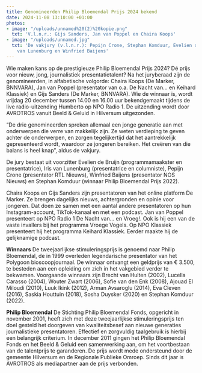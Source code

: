 ```yaml
---
title: Genomineerden Philip Bloemendal Prijs 2024 bekend
date: 2024-11-08 13:10:00 +01:00
photos:
- image: "/uploads/unnamed%20(2)%20kopie.png"
  txt: 'V.l.n.r.: Gijs Sanders, Jan van Poppel en Chaira Koops'
- image: "/uploads/unnamed.jpg"
  txt: 'De vakjury (v.l.n.r.): Pepijn Crone, Stephan Komduur, Evelien de Bruijn, Iris
    van Lunenburg en Winfried Baijens'
---
```


Wie maken kans op de prestigieuze Philip Bloemendal Prijs 2024? Dé prijs voor nieuw, jong, journalistiek presentatietalent? Na het juryberaad zijn de genomineerden, in alfabetische volgorde: Chaira Koops (De Marker, BNNVARA), Jan van Poppel (presentator van o.a. De Nacht van… en Keihard Klassiek) en Gijs Sanders (De Marker, BNNVARA). Wie de winnaar is, wordt vrijdag 20 december tussen 14.00 en 16.00 uur bekendgemaakt tijdens de live radio-uitzending Humberto op NPO Radio 1. De uitzending wordt door AVROTROS vanuit Beeld & Geluid in Hilversum uitgezonden.

“De drie genomineerden spreken allemaal een jonge generatie aan met onderwerpen die verre van makkelijk zijn. Ze weten verdieping te geven achter de onderwerpen, en zorgen tegelijkertijd dat het aantrekkelijk gepresenteerd wordt, waardoor ze jongeren bereiken. Het creëren van die balans is heel knap”, aldus de vakjury. 

De jury bestaat uit voorzitter Evelien de Bruijn (programmamaakster en presentatrice), Iris van Lunenburg (presentatrice en columniste), Pepijn Crone (presentator RTL Nieuws), Winfried Baijens (presentator NOS Nieuws) en Stephan Komduur (winnaar Philip Bloemendal Prijs 2022).

Chaira Koops en Gijs Sanders zijn presentatoren van het online platform De Marker. Ze brengen dagelijks nieuws, achtergronden en opinie voor jongeren. Dat doen ze samen met een aantal andere presentatoren op hun Instagram-account, TikTok-kanaal en met een podcast. Jan van Poppel presenteert op NPO Radio 1 De Nacht van… en Vroeg!. Ook is hij een van de vaste invallers bij het programma Vroege Vogels. Op NPO Klassiek presenteert hij het programma Keihard Klassiek. Eerder maakte hij de gelijknamige podcast.

**Winnaars**
De tweejaarlijkse stimuleringsprijs is genoemd naar Philip Bloemendal, de in 1999 overleden legendarische presentator van het Polygoon bioscoopjournaal. De winnaar ontvangt een geldprijs van € 3.500, te besteden aan een opleiding om zich in het vakgebied verder te bekwamen. Voorgaande winnaars zijn Brecht van Hulten (2002), Lucella Carasso (2004), Wouter Zwart (2006), Sofie van den Enk (2008), Ajouad El Miloudi (2010), Luuk Ikink (2012), Arman Avsaroglu (2014), Eva Cleven (2016), Saskia Houttuin (2018), Sosha Duysker (2020) en Stephan Komduur (2022).

**Philip Bloemendal**
De Stichting Philip Bloemendal Fonds, opgericht in november 2001, heeft zich met deze tweejaarlijkse stimuleringsprijs ten doel gesteld het doorgeven van kwaliteitsbesef aan nieuwe generaties journalistieke presentatoren. Effectief en zorgvuldig taalgebruik is hierbij een belangrijk criterium. In december 2011 gingen het Philip Bloemendal Fonds en het Beeld & Geluid een samenwerking aan, om het voortbestaan van de talentprijs te garanderen. De prijs wordt mede ondersteund door de gemeente Hilversum en de Regionale Publieke Omroep. Sinds dit jaar is AVROTROS als mediapartner aan de prijs verbonden.
